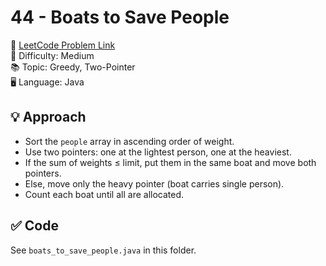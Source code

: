 # 44 - Boats to Save People

🔗 [LeetCode Problem Link](https://leetcode.com/problems/boats-to-save-people/)  
📌 Difficulty: Medium  
📚 Topic: Greedy, Two-Pointer  
🖥️ Language: Java

## 💡 Approach
- Sort the `people` array in ascending order of weight.
- Use two pointers: one at the lightest person, one at the heaviest.
- If the sum of weights ≤ limit, put them in the same boat and move both pointers.
- Else, move only the heavy pointer (boat carries single person).
- Count each boat until all are allocated.

## ✅ Code
See `boats_to_save_people.java` in this folder.
